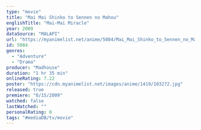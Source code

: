 ```yaml
---
type: "movie"
title: "Mai Mai Shinko to Sennen no Mahou"
englishTitle: "Mai-Mai Miracle"
year: 2009
dataSource: "MALAPI"
url: "https://myanimelist.net/anime/5084/Mai_Mai_Shinko_to_Sennen_no_Mahou"
id: 5084
genres: 
  - "Adventure"
  - "Drama"
producer: "Madhouse"
duration: "1 hr 35 min"
onlineRating: 7.22
poster: "https://cdn.myanimelist.net/images/anime/1419/103272.jpg"
released: true
premiere: "8/15/2009"
watched: false
lastWatched: ""
personalRating: 0
tags: "#mediaDB/tv/movie"
---
```

